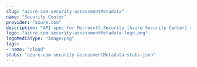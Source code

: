 ```yaml
---
slug: "azure-com-security-assessmentMetadata"
name: "Security Center"
provider: "azure.com"
description: "API spec for Microsoft.Security (Azure Security Center) resource provider"
logo: "azure.com-security-assessmentMetadata-logo.png"
logoMediaType: "image/png"
tags:
- name: "cloud"
stubs: "azure.com-security-assessmentMetadata-stubs.json"
---
```


